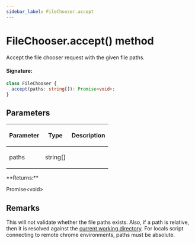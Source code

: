 ```yaml
---
sidebar_label: FileChooser.accept
---
```


# FileChooser.accept() method

Accept the file chooser request with the given file paths.

#### Signature:

```typescript
class FileChooser {
  accept(paths: string[]): Promise<void>;
}
```

## Parameters

<table><thead><tr><th>

Parameter

</th><th>

Type

</th><th>

Description

</th></tr></thead>
<tbody><tr><td>

paths

</td><td>

string\[\]

</td><td>

</td></tr>
</tbody></table>
**Returns:**

Promise&lt;void&gt;

## Remarks

This will not validate whether the file paths exists. Also, if a path is relative, then it is resolved against the [current working directory](https://nodejs.org/api/process.html#process_process_cwd). For locals script connecting to remote chrome environments, paths must be absolute.
